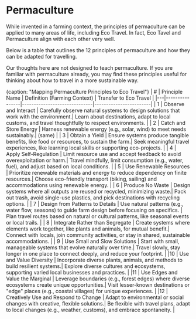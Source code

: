 # Permaculture

While invented in a farming context, the principles of permaculture can be applied to many areas of life, including Eco Travel. In fact, Eco Tavel and Permaculture align with each other very well.

Below is a table that outlines the 12 principles of permaculture and how they can be adapted for travelling.

Our thoughts here are not designed to teach permaculture. If you are familiar with permaculture already, you may find these principles useful for thinking about how to travel in a more sustainable way.

{caption: "Mapping Permaculture Principles to Eco Travel"}
| # | Principle Name | Definition (Farming Context) | Transfer to Eco Travel |
|---|----------------|------------------------------|------------------------|
| 1 | Observe and Interact | Carefully observe natural systems to design solutions that work with the environment.| Learn about destinations, adapt to local customs, and travel thoughtfully to respect environments. |
| 2 | Catch and Store Energy | Harness renewable energy (e.g., solar, wind) to meet needs sustainably.| (same) |
| 3 | Obtain a Yield | Ensure systems produce tangible benefits, like food or resources, to sustain the farm.| Seek meaningful travel experiences, like learning local skills or supporting eco-projects. |
| 4 | Apply Self-Regulation | Limit resource use and accept feedback to avoid overexploitation or harm.| Travel mindfully, limit consumption (e.g., water, fuel), and adjust based on local conditions. |
| 5 | Use Renewable Resources | Prioritize renewable materials and energy to reduce dependency on finite resources.| Choose eco-friendly transport (biking, sailing) and accommodations using renewable energy. |
| 6 | Produce No Waste | Design systems where all outputs are reused or recycled, minimizing waste.| Pack out trash, avoid single-use plastics, and pick destinations with recycling options. |
| 7 | Design from Patterns to Details | Use natural patterns (e.g., water flow, seasons) to guide farm design before focusing on specifics. | Plan travel routes based on natural or cultural patterns, like seasonal events or local trails. |
| 8 | Integrate Rather than Segregate | Create systems where elements work together, like plants and animals, for mutual benefit.| Connect with locals, join community activities, or stay in shared, sustainable accommodations. |
| 9 | Use Small and Slow Solutions | Start with small, manageable systems that evolve naturally over time.| Travel slowly, stay longer in one place to connect deeply, and reduce your footprint. |
|10 | Use and Value Diversity | Incorporate diverse plants, animals, and methods to build resilient systems.| Explore diverse cultures and ecosystems, supporting varied local businesses and practices. |
|11 | Use Edges and Value the Marginal | Leverage boundaries (e.g., forest edges) where diverse ecosystems create unique opportunities.| Visit lesser-known destinations or "edge" places (e.g., coastal villages) for unique experiences. |
|12 | Creatively Use and Respond to Change | Adapt to environmental or social changes with creative, flexible solutions.| Be flexible with travel plans, adapt to local changes (e.g., weather, customs), and embrace spontaneity. |
